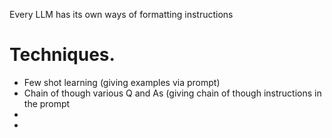 Every LLM has its own ways of formatting instructions
# Techniques.
* Few shot learning (giving examples via prompt)
* Chain of though various Q and As (giving chain of though instructions in the prompt
* 
* 
